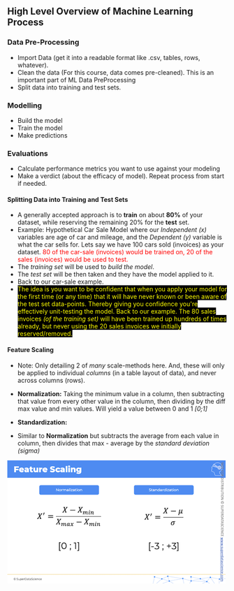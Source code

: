 ## High Level Overview of Machine Learning Process

### Data Pre-Processing
- Import Data (get it into a readable format like .csv, tables, rows, whatever).
- Clean the data (For this course, data comes pre-cleaned). This is an important part of ML Data PreProcessing
- Split data into training and test sets.

### Modelling
- Build the model
- Train the model
- Make predictions

### Evaluations
- Calculate performance metrics you want to use against your modeling
- Make a verdict (about the efficacy of model). Repeat process from start if needed.

#### Splitting Data into Training and Test Sets
- A generally accepted approach is to __train__ on about __80%__ of your dataset, while reserving the remaining 20% for the __test__ set.
- Example: Hypothetical Car Sale Model where our _Independent (x)_ variables are age of car and mileage, and the _Dependent (y)_ variable is what the car sells for.
    Lets say we have 100 cars sold (invoices) as your dataset. 
    <span style="color:red;">80 of the car-sale (invoices) would be trained on, 20 of the sales (invoices) would be used to test.</span>
- The _training set_ will be used to _build the model_.
- The _test set_ will be then taken and they have the model applied to it. 
- Back to our car-sale example.
- <span style="color:yellow; background-color:black;">The idea is you want to be confident that when you apply your model for the first time (or any time) that it will have never known or been aware of the test set data-points. Thereby giving you confidence you're effectively unit-testing the model. Back to our example. The 80 sales invoices <i>(of the training set)</i> will have been trained up hundreds of times already, but never using the 20 sales invoices we initially reserved/removed.</span>

#### Feature Scaling
- Note: Only detailing 2 of _many_ scale-methods here. And, these will only be applied to individual _columns_ (in a table layout of data), and never across columns (rows).

- __Normalization:__ Taking the minimum value in a column, then subtracting that value from every other value in the column, then dividing by the diff max value and min values. Will yield a value between 0 and 1 _[0;1]_


- __Standardization:__
- Similar to __Normalization__ but subtracts the average from each value in column, then divides that max - average by the _standard deviation (sigma)_


![featureScalingPng](pg11.png)